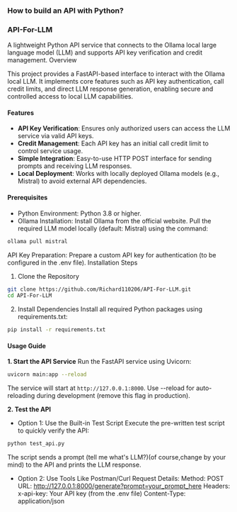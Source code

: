 ### How to build an API with Python?

### API-For-LLM
A lightweight Python API service that connects to the Ollama local large language model (LLM) and supports API key verification and credit management.
Overview

This project provides a FastAPI-based interface to interact with the Ollama local LLM. It implements core features such as API key authentication, call credit limits, and direct LLM response generation, enabling secure and controlled access to local LLM capabilities.

#### Features
- **API Key Verification**: Ensures only authorized users can access the LLM service via valid API keys.
- **Credit Management**: Each API key has an initial call credit limit to control service usage.
- **Simple Integration**: Easy-to-use HTTP POST interface for sending prompts and receiving LLM responses.
- **Local Deployment**: Works with locally deployed Ollama models (e.g., Mistral) to avoid external API dependencies.

#### Prerequisites
- Python Environment: Python 3.8 or higher.
- Ollama Installation:
Install Ollama from the official website.
Pull the required LLM model locally (default: Mistral) using the command:
```bash
ollama pull mistral
```
API Key Preparation: Prepare a custom API key for authentication (to be configured in the .env file).
Installation Steps
1. Clone the Repository
```bash
git clone https://github.com/Richard110206/API-For-LLM.git
cd API-For-LLM
```
2. Install Dependencies
Install all required Python packages using requirements.txt:
```bash
pip install -r requirements.txt
```
#### Usage Guide
**1. Start the API Service**
Run the FastAPI service using Uvicorn:
```bash
uvicorn main:app --reload
```
The service will start at `http://127.0.0.1:8000`.
Use --reload for auto-reloading during development (remove this flag in production).

**2. Test the API**
- Option 1: Use the Built-in Test Script
Execute the pre-written test script to quickly verify the API:
```bash
python test_api.py
```
The script sends a prompt (tell me what's LLM?)(of course,change by your mind) to the API and prints the LLM response.

- Option 2: Use Tools Like Postman/Curl
Request Details:
Method: POST
URL: http://127.0.0.1:8000/generate?prompt=your_prompt_here
Headers:
x-api-key: Your API key (from the .env file)
Content-Type: application/json
